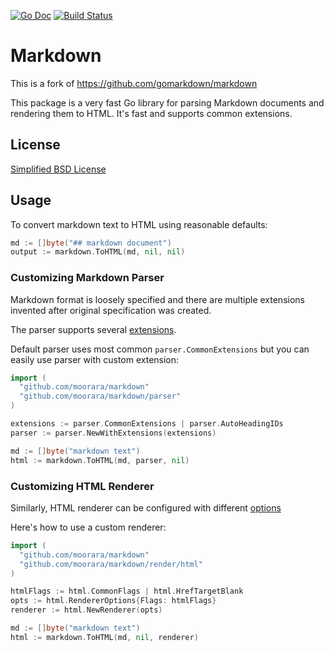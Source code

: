 [![Go Doc][godoc-image]][godoc-url]
[![Build Status][workflow-image]][workflow-url]

# Markdown

This is a fork of https://github.com/gomarkdown/markdown

This package is a very fast Go library for parsing Markdown documents and rendering them to HTML.
It's fast and supports common extensions.

## License

[Simplified BSD License](./LICENSE)

## Usage

To convert markdown text to HTML using reasonable defaults:

```go
md := []byte("## markdown document")
output := markdown.ToHTML(md, nil, nil)
```

### Customizing Markdown Parser

Markdown format is loosely specified and there are multiple extensions invented after original specification was created.

The parser supports several [extensions](https://godoc.org/github.com/moorara/markdown/parser#Extensions).

Default parser uses most common `parser.CommonExtensions` but you can easily use parser with custom extension:

```go
import (
  "github.com/moorara/markdown"
  "github.com/moorara/markdown/parser"
)

extensions := parser.CommonExtensions | parser.AutoHeadingIDs
parser := parser.NewWithExtensions(extensions)

md := []byte("markdown text")
html := markdown.ToHTML(md, parser, nil)
```

### Customizing HTML Renderer

Similarly, HTML renderer can be configured with different [options](https://godoc.org/github.com/moorara/markdown/render/html#RendererOptions)

Here's how to use a custom renderer:

```go
import (
  "github.com/moorara/markdown"
  "github.com/moorara/markdown/render/html"
)

htmlFlags := html.CommonFlags | html.HrefTargetBlank
opts := html.RendererOptions{Flags: htmlFlags}
renderer := html.NewRenderer(opts)

md := []byte("markdown text")
html := markdown.ToHTML(md, nil, renderer)
```


[godoc-url]: https://pkg.go.dev/github.com/moorara/markdown
[godoc-image]: https://godoc.org/github.com/moorara/markdown?status.svg
[workflow-url]: https://github.com/moorara/markdown/actions
[workflow-image]: https://github.com/moorara/markdown/workflows/Main/badge.svg
